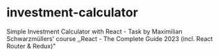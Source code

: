 # investment-calculator
Simple Investment Calculator with React - Task by Maximilian Schwarzmüllers' course ,,React - The Complete Guide 2023 (incl. React Router &amp; Redux)"
